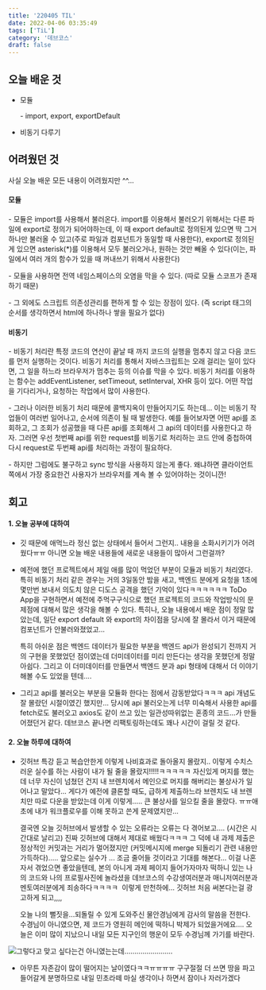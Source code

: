 ```yaml
---
title: '220405 TIL'
date: 2022-04-06 03:35:49
tags: ['TiL']
category: '데브코스'
draft: false
---
```


## 오늘 배운 것

- 모듈

  \- import, export, exportDefault

- 비동기 다루기

## 어려웠던 것

사실 오늘 배운 모든 내용이 어려웠지만 ^^...

#### 모듈

\- 모듈은 import를 사용해서 불러온다. import를 이용해서 불러오기 위해서는 다른 파일에 export로 정의가 되어야하는데, 이 때 export default로 정의된게 있으면 딱 그거하나만 불러올 수 있고(주로 파일과 컴포넌트가 동일할 때 사용한다), export로 정의된게 있으면 asterisk(\*)를 이용해서 모두 불러오거나, 원하는 것만 빼올 수 있다(이는, 파일에서 여러 개의 함수가 있을 때 꺼내쓰기 위해서 사용한다)

\- 모듈을 사용하면 전역 네임스페이스의 오염을 막을 수 있다. (따로 모듈 스코프가 존재하기 때문)

\- 그 외에도 스크립트 의존성관리를 편하게 할 수 있는 장점이 있다. (즉 script 태그의 순서를 생각하면서 html에 하나하나 쌓을 필요가 없다)

#### 비동기

\- 비동기 처리란 특정 코드의 연산이 끝날 때 까지 코드의 실행을 멈추지 않고 다음 코드를 먼저 실행하는 것이다. 비동기 처리를 통해서 자바스크립트는 오래 걸리는 일이 있다면, 그 일을 하느라 브라우저가 멈추는 등의 이슈를 막을 수 있다. 비동기 처리를 이용하는 함수는 addEventListener, setTimeout, setInterval, XHR 등이 있다. 어떤 작업을 기다리거나, 요청하는 작업에서 많이 사용한다.

\- 그러나 이러한 비동기 처리 때문에 콜백지옥이 만들어지기도 하는데... 이는 비동기 작업들이 여러번 일어나고, 순서에 의존이 될 때 발생한다. 예를 들어보자면 어떤 api를 조회하고, 그 조회가 성공했을 때 다른 api를 조회해서 그 api의 데이터를 사용한다고 하자. 그러면 우선 첫번째 api를 위한 request를 비동기로 처리하는 코드 안에 중첩하여 다시 request로 두번째 api를 처리하는 과정이 필요하다.

\- 하지만 그럼에도 불구하고 sync 방식을 사용하지 않는게 좋다. 왜냐하면 클라이언트 쪽에서 가장 중요한건 사용자가 브라우저를 계속 볼 수 있어야하는 것이니깐!

## 회고

#### 1\. 오늘 공부에 대하여

- 깃 때문에 애먹느라 정신 없는 상태에서 들어서 그런지.. 내용을 소화시키기가 어려웠다ㅠㅠ 아니면 오늘 배운 내용들에 새로운 내용들이 많아서 그런걸까?
- 예전에 했던 프로젝트에서 제일 애를 많이 먹었던 부분이 모듈과 비동기 처리였다. 특히 비동기 처리 같은 경우는 거의 3일동안 밤을 새고, 백엔드 분에게 요청을 1초에 몇만번 보내서 의도치 않은 디도스 공격을 했던 기억이 있다ㅋㅋㅋㅋㅋㅋ ToDo App을 구현하면서 예전에 주먹구구식으로 했던 프로젝트의 코드와 작업방식의 문제점에 대해서 많은 생각을 해볼 수 있다. 특히나, 오늘 내용에서 배운 점이 정말 많았는데, 일단 export default 와 export의 차이점을 당시에 잘 몰라서 이거 때문에 컴포넌트가 안불러와졌었고...

  특히 아쉬운 점은 백엔드 데이터가 필요한 부분을 백엔드 api가 완성되기 전까지 거의 구현을 못했었던 점이였는데 더미데이터를 미리 만든다는 생각을 못했던게 정말 아쉽다. 그리고 이 더미데이터를 만들면서 백엔드 분과 api 형태에 대해서 더 이야기 해볼 수도 있었을 텐데....

- 그리고 api를 불러오는 부분을 모듈화 한다는 점에서 감동받았다ㅋㅋㅋ api 개념도 잘 몰랐던 시절이였긴 했지만... 당시에 api 불러오는게 너무 미숙해서 사용한 api를 fetch로도 불러오고 axios도 같이 쓰고 있는 일관성따위없는 혼종의 코드...가 만들어졌던거 같다. 데브코스 끝나면 리팩토링하는데도 꽤나 시간이 걸릴 것 같다.

#### 2\. 오늘 하루에 대하여

- 깃허브 특강 듣고 복습안한게 이렇게 나비효과로 돌아올지 몰랐지.. 이렇게 수치스러운 실수를 하는 사람이 내가 될 줄을 몰랐지!!!!!ㅋㅋㅋㅋㅋ 자신있게 머지를 했는데 너무 자신이 넘쳤던 건지 내 브렌치에서 메인으로 머지를 해버리는 불상사가 일어나고 말았다... 게다가 예전에 클론할 때도, 급하게 제출하느라 브렌치도 내 브렌치만 따로 다운을 받았는데 이게 이렇게..... 큰 불상사를 일으킬 줄을 몰랐다. ㅠㅠ애초에 내가 워크플로우를 이해 못하고 쓴게 문제였지만...

  결국엔 오늘 깃허브에서 발생할 수 있는 오류라는 오류는 다 겪어보고.... (시간은 시간대로 날리고) 진짜 깃허브에 대해서 제대로 배웠다ㅋㅋㅋ 그 덕에 내 과제 제출은 정상적인 커밋과는 거리가 멀어졌지만 (커밋메시지에 merge 되돌리기 관련 내용만 가득하다)..... 앞으로는 실수가 ... 조금 줄어들 것이라고 기대를 해본다... 이걸 나혼자서 겪었으면 좋았을텐데, 본의 아니게 과제 페이지 들어가자마자 떡하니 있는 나의 코드와 나의 프로필사진에 놀라셨을 데브코스의 수강생여러분과 매니저여러분과 멘토여러분에게 죄송하다ㅋㅋㅋㅋ  이렇게 만천하에... 깃허브 처음 써본다는걸 광고하게 되고,,,,

  오늘 나의 뻘짓을...되돌릴 수 있게 도와주신 물안경님에게 감사의 말씀을 전한다. 수경님이 아니였으면, 제 코드가 영원히 메인에 떡하니 박제가 되었을거에요.... 오늘은 이미 많이 지났으니 내일 모든 지구인의 행운이 모두 수경님께 가기를 바란다.

![](https://blog.kakaocdn.net/dn/4izfO/btryz1qSUtC/Xypzd2yPbZCc5rj6SoJn2K/img.png)그렇다고 맞고 싶다는건 아니였는는데........................

- 아무튼 자존감이 많이 떨어지는 날이였다ㅋㅋㅠㅠㅠㅠ 구구절절 더 쓰면 땅을 파고 들어갈게 분명하므로 내일 민초라떼 마실 생각이나 하면서 잠이나 자러가겠다
